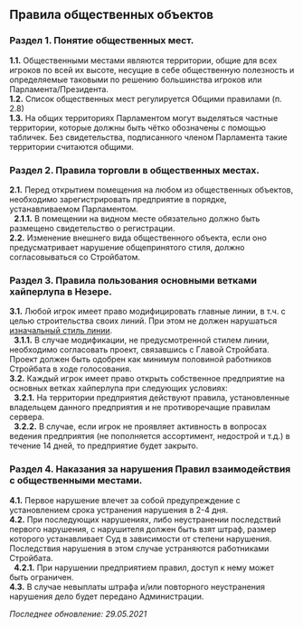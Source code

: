 ## Правила общественных объектов
### Раздел 1. Понятие общественных мест.
**1.1.** Общественными местами являются территории, общие для всех игроков по всей их высоте, несущие в себе общественную полезность и определяемые таковыми по решению большинства игроков или Парламента/Президента.  
**1.2.** Список общественных мест регулируется Общими правилами (п. 2.8)  
**1.3.** На общих территориях Парламентом могут выделяться частные территории, которые должны быть чётко обозначены с помощью табличек. Без свидетельства, подписанного членом Парламента такие территории считаются общими.  
  
### Раздел 2. Правила торговли в общественных местах.
**2.1.** Перед открытием помещения на любом из общественных объектов, необходимо зарегистрировать предприятие в порядке, устанавливаемом Парламентом.  
&nbsp; **2.1.1.** В помещении на видном месте обязательно должно быть размещено свидетельство о регистрации.  
**2.2.** Изменение внешнего вида общественного объекта, если оно предусматривает нарушение общепринятого стиля, должно согласовываться со Стройбатом.  
  
### Раздел 3. Правила пользования основными ветками хайперлупа в Незере.
**3.1.** Любой игрок имеет право модифицировать главные линии, в т.ч. с целью строительства своих линий. При этом не должен нарушаться [изначальный стиль линии](https://bort.su/style-guide).  
&nbsp; **3.1.1.** В случае модификации, не предусмотренной стилем линии, необходимо согласовать проект, связавшись с Главой Стройбата. Проект должен быть одобрен как минимум половиной работников Стройбата в ходе голосования.  
**3.2.** Каждый игрок имеет право открыть собственное предприятие на основных ветках хайперлупа при следующих условиях:  
&nbsp; **3.2.1.** На территории предприятия действуют правила, установленные владельцем данного предприятия и не противоречащие правилам сервера.  
&nbsp; **3.2.2.** В случае, если игрок не проявляет активность в вопросах ведения предприятия (не пополняется ассортимент, недострой и т.д.) в течение 14 дней, то предприятие будет закрыто.  
  
### Раздел 4. Наказания за нарушения Правил взаимодействия с общественными местами.
**4.1.** Первое нарушение влечет за собой предупреждение с установлением срока устранения нарушения в 2-4 дня.  
**4.2.** При последующих нарушениях, либо неустранении последствий первого нарушения, с нарушителя должен быть взят штраф, размер которого устанавливает Суд в зависимости от степени нарушения. Последствия нарушения в этом случае устраняются работниками Стройбата.  
&nbsp; **4.2.1.** При нарушении предприятием правил, доступ к нему может быть ограничен.  
**4.3.** В случае невыплаты штрафа и/или повторного неустранения нарушения дело будет передано Администрации.  
  
*Последнее обновление: 29.05.2021*